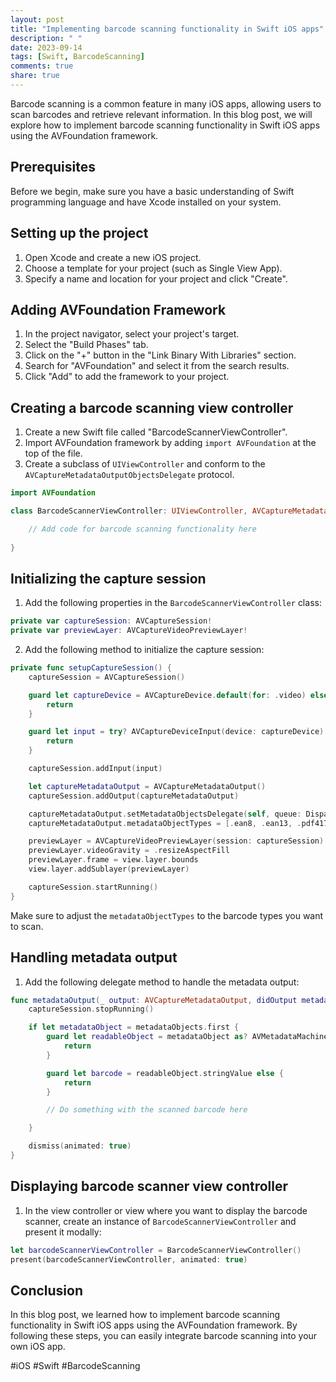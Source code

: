 ```yaml
---
layout: post
title: "Implementing barcode scanning functionality in Swift iOS apps"
description: " "
date: 2023-09-14
tags: [Swift, BarcodeScanning]
comments: true
share: true
---
```


Barcode scanning is a common feature in many iOS apps, allowing users to scan barcodes and retrieve relevant information. In this blog post, we will explore how to implement barcode scanning functionality in Swift iOS apps using the AVFoundation framework.

## Prerequisites
Before we begin, make sure you have a basic understanding of Swift programming language and have Xcode installed on your system.

## Setting up the project
1. Open Xcode and create a new iOS project.
2. Choose a template for your project (such as Single View App).
3. Specify a name and location for your project and click "Create".

## Adding AVFoundation Framework
1. In the project navigator, select your project's target.
2. Select the "Build Phases" tab.
3. Click on the "+" button in the "Link Binary With Libraries" section.
4. Search for "AVFoundation" and select it from the search results.
5. Click "Add" to add the framework to your project.

## Creating a barcode scanning view controller
1. Create a new Swift file called "BarcodeScannerViewController".
2. Import AVFoundation framework by adding `import AVFoundation` at the top of the file.
3. Create a subclass of `UIViewController` and conform to the `AVCaptureMetadataOutputObjectsDelegate` protocol.

```swift
import AVFoundation

class BarcodeScannerViewController: UIViewController, AVCaptureMetadataOutputObjectsDelegate {

    // Add code for barcode scanning functionality here
    
}
```

## Initializing the capture session
1. Add the following properties in the `BarcodeScannerViewController` class:

```swift
private var captureSession: AVCaptureSession!
private var previewLayer: AVCaptureVideoPreviewLayer!
```

2. Add the following method to initialize the capture session:

```swift
private func setupCaptureSession() {
    captureSession = AVCaptureSession()

    guard let captureDevice = AVCaptureDevice.default(for: .video) else {
        return
    }

    guard let input = try? AVCaptureDeviceInput(device: captureDevice) else {
        return
    }

    captureSession.addInput(input)

    let captureMetadataOutput = AVCaptureMetadataOutput()
    captureSession.addOutput(captureMetadataOutput)

    captureMetadataOutput.setMetadataObjectsDelegate(self, queue: DispatchQueue.main)
    captureMetadataOutput.metadataObjectTypes = [.ean8, .ean13, .pdf417] // Set the barcode types you want to scan

    previewLayer = AVCaptureVideoPreviewLayer(session: captureSession)
    previewLayer.videoGravity = .resizeAspectFill
    previewLayer.frame = view.layer.bounds
    view.layer.addSublayer(previewLayer)

    captureSession.startRunning()
}
```
Make sure to adjust the `metadataObjectTypes` to the barcode types you want to scan.

## Handling metadata output
1. Add the following delegate method to handle the metadata output:

```swift
func metadataOutput(_ output: AVCaptureMetadataOutput, didOutput metadataObjects: [AVMetadataObject], from connection: AVCaptureConnection) {
    captureSession.stopRunning()

    if let metadataObject = metadataObjects.first {
        guard let readableObject = metadataObject as? AVMetadataMachineReadableCodeObject else {
            return
        }

        guard let barcode = readableObject.stringValue else {
            return
        }

        // Do something with the scanned barcode here

    }

    dismiss(animated: true)
}
```

## Displaying barcode scanner view controller
1. In the view controller or view where you want to display the barcode scanner, create an instance of `BarcodeScannerViewController` and present it modally:

```swift
let barcodeScannerViewController = BarcodeScannerViewController()
present(barcodeScannerViewController, animated: true)
```

## Conclusion
In this blog post, we learned how to implement barcode scanning functionality in Swift iOS apps using the AVFoundation framework. By following these steps, you can easily integrate barcode scanning into your own iOS app.

#iOS #Swift #BarcodeScanning
